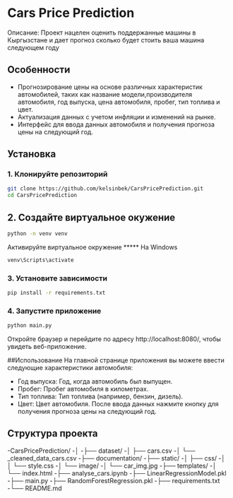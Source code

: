 # Cars Price Prediction

Описание: Проект нацелен оценить поддержанные машины в Кыргызстане и дает прогноз сколько будет стоить ваша машина следующем году

## Особенности

- Прогнозирование цены на основе различных характеристик автомобилей, таких как название модели,производителя автомобиля, год выпуска, цена автомобиля, пробег, тип топлива и цвет.
- Актуализация данных с учетом инфляции и изменений на рынке.
- Интерфейс для ввода данных автомобиля и получения прогноза цены на следующий год.

## Установка

### 1. Клонируйте репозиторий

```bash
git clone https://github.com/kelsinbek/CarsPricePrediction.git
cd CarsPricePrediction
```

## 2. Создайте виртуальное окужение
```bash
python -n venv venv
```
  Активируйте виртуальное окружение
  ***** На Windows
   ```bash
   venv\Scripts\activate
   ```

### 3. Установите зависимости
```bash
pip install -r requirements.txt
```

### 4. Запустите приложение
```bash
python main.py
```
Откройте браузер и перейдите по адресу http://localhost:8080/, чтобы увидеть веб-приложение.

##Использование
На главной странице приложения вы можете ввести следующие характеристики автомобиля:

- Год выпуска: Год, когда автомобиль был выпущен.
- Пробег: Пробег автомобиля в километрах.
- Тип топлива: Тип топлива (например, бензин, дизель).
- Цвет: Цвет автомобиля.
После ввода данных нажмите кнопку для получения прогноза цены на следующий год.

## Структура проекта
-CarsPricePrediction/
-│
-├── dataset/
-│   ├── cars.csv
-│   └── _cleaned_data_cars.csv
-├── documentation/
-├── static/
-│   ├── css/
-│   │   └── style.css
-│   └── image/
-│       └── car_img.jpg
-├── templates/
-│   └── index.html
-├── analyse_cars.ipynb
-├── LinearRegressionModel.pkl
-├── main.py
-├── RandomForestRegression.pkl
-├── requirements.txt
-└── README.md
           



